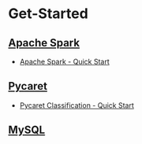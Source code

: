 # Get-Started

## [Apache Spark](https://github.com/hansung-dev/Quick-Start/tree/main/spark)

* [Apache Spark - Quick Start](https://github.com/hansung-dev/Get-Started/blob/main/spark/Apache%20Spark%20-%20Quick%20Start.md)

## [Pycaret](https://github.com/hansung-dev/Quick-Start/tree/main/Pycaret)

* [Pycaret Classification - Quick Start](https://github.com/hansung-dev/Get-Started/blob/main/Pycaret/Pycaret%20Classification%20-%20Quick%20Start.md)

## [MySQL](https://github.com/hansung-dev/Quick-Start/tree/main/Pycaret)